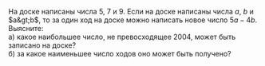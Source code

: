 На доске написаны числа 5, 7 и 9. Если на доске написаны числа $a$, $b$ и $a&gt;b$, то за один ход на доске можно написать новое число  $5a-4b$. Выясните:
<br>
а) какое наибольшее число, не превосходящее 2004, может быть записано на доске?
<br>
б) за какое наименьшее число ходов оно может быть получено?